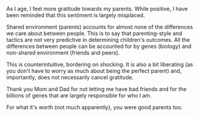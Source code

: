 As I age, I feel more gratitude towards my parents. While positive, I have been reminded that this sentiment is largely misplaced.

Shared environment (parents) accounts for almost none of the differences we care about between people. This is to say that parenting-style and tactics are not very predictive in determining children's outcomes. All the differences between people can be accounted for by genes (biology) and non-shared environment (friends and peers).

This is counterintuitive, bordering on shocking. It is also a bit liberating (as you don't have to worry as much about being the perfect parent) and, importantly, does not necessarily cancel gratitude.

Thank you Mom and Dad for not letting me have bad friends and for the billions of genes that are largely responsible for who I am.

For what it's worth (not much apparently), you were good parents too.
